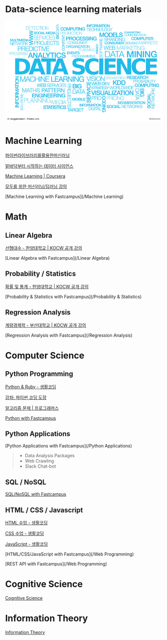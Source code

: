 # Data-science learning materials

![alt text](/WEEK0/cover_image.jpg "cover_image")

# Machine Learning

[파이썬라이브러리를활용한머신러닝](https://tensorflow.blog/%ED%8C%8C%EC%9D%B4%EC%8D%AC-%EB%A8%B8%EC%8B%A0%EB%9F%AC%EB%8B%9D/)

[밑바닥부터 시작하는 데이터 사이언스](https://github.com/Insight-book/data-science-from-scratch)

[Machine Learning | Coursera](https://www.coursera.org/learn/machine-learning?authMode=signup)

[모두를 위한 머신러닝/딥러닝 강의](https://www.youtube.com/watch?v=BS6O0zOGX4E&list=PLlMkM4tgfjnLSOjrEJN31gZATbcj_MpUm&index=1)

[Machine Learning with Fastcampus](/Machine Learning)

# Math

## Linear Algebra

[선형대수 - 한양대학교 | KOCW 공개 강의](http://www.kocw.net/home/search/kemView.do?kemId=977757)

[Linear Algebra with Fastcampus](/Linear Algebra)

## Probability / Statistics

[확률 및 통계 - 한양대학교 | KOCW 공개 강의](http://www.kocw.net/home/search/kemView.do?kemId=1056974)

[Probability & Statistics with Fastcampus](/Probability & Statistics)

## Regression Analysis

[계량경제학 - 부산대학교 | KOCW 공개 강의](http://www.kocw.net/home/cview.do?cid=3a8b45295858fd20)

[Regression Analysis with Fastcampus](/Regression Analysis)

# Computer Science

## Python Programming

[Python & Ruby - 생활코딩](https://opentutorials.org/course/1750)

[강좌: 파이썬 코딩 도장](https://dojang.io/course/view.php?id=3)

[알고리즘 문제 | 프로그래머스](https://programmers.co.kr/learn/challenges)

[Python with Fastcampus](/Python)

## Python Applications

[Python Applications with Fastcampus](/Python Applications)

> * Data Analysis Packages
> * Web Crawling
> * Slack Chat-bot

## SQL / NoSQL

[SQL/NoSQL with Fastcampus](/SQL_NoSQL)

## HTML / CSS / Javascript

[HTML 수업 - 생활코딩](https://opentutorials.org/course/2039)

[CSS 수업 - 생활코딩](https://opentutorials.org/course/2418)

[JavaScript - 생활코딩](https://opentutorials.org/course/743)

[HTML/CSS/JavaScript with Fastcampus](/Web Programming)

[REST API with Fastcampus](/Web Programming)

# Cognitive Science

[Cognitive Science](https://www.youtube.com/watch?v=fkS2YmBM_jo&list=PLTIeLyBa6PfIoNMLCQWA25YqkkmSx37ks)

# Information Theory

[Information Theory](https://www.youtube.com/watch?v=UrefKMSEuAI&list=PLE125425EC837021F)
